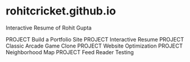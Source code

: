 rohitcricket.github.io
======================

Interactive Resume of Rohit Gupta

PROJECT Build a Portfolio Site
PROJECT Interactive Resume
PROJECT Classic Arcade Game Clone
PROJECT Website Optimization
PROJECT Neighborhood Map
PROJECT Feed Reader Testing
